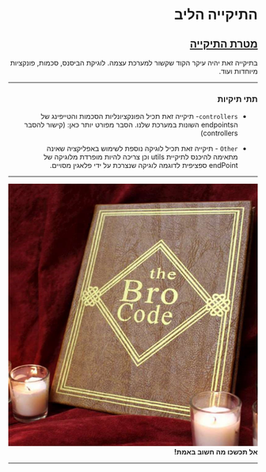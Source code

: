 <div dir="rtl">

# התיקייה הליב

## <u>מטרת התיקייה </u>

בתיקייה זאת יהיה עיקר הקוד שקשור למערכת עצמה.
לוגיקת הביסנס, סכמות, פונקציות מיוחדות ועוד.

---

### תתי תיקיות

<ul>
<li>
 <p>
    <code>controllers</code>- תיקייה זאת תכיל הפונקציונליות הסכמות והטייפינג של הendpoints השונות במערכת שלנו.
  הסבר מפורט יותר כאן: (קישור להסבר controllers)
 </p>
</li>
<li>
 <p>
 <code>Other</code> - תיקייה זאת תכיל לוגיקה נוספת לשימוש באפליקציה שאינה מתאימה להיכנס לתיקיית utils וכן צריכה להיות מופרדת מלוגיקה של endPoint ספציפית לדוגמה לוגיקה שנצרכת על ידי פלאגין מסויים. 
 </p>
</li>

</ul>

---

![התנ"ך](../../static/BroCode.jpg "תנך")
**אל תכשכו מה חשוב באמת!**

---

</div>
